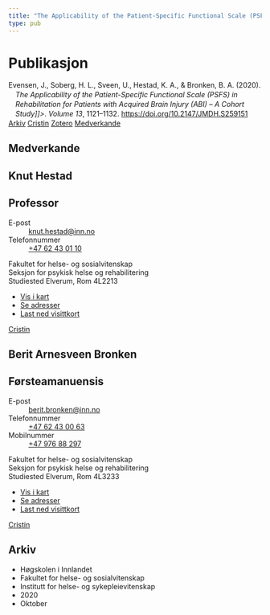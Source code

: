 ```yaml
---
title: "The Applicability of the Patient-Specific Functional Scale (PSFS) in Rehabilitation for Patients with Acquired Brain Injury (ABI) – A Cohort Study]]>"
type: pub
---
```

<h1>Publikasjon</h1>
<article id="csl-bib-container-X2655GTZ" class="csl-bib-container">
  <div class="csl-bib-body" style="line-height: 1.35; padding-left: 1em; text-indent:-1em;">
  <div class="csl-entry">Evensen, J., Soberg, H. L., Sveen, U., Hestad, K. A., &amp; Bronken, B. A. (2020). <i>The Applicability of the Patient-Specific Functional Scale (PSFS) in Rehabilitation for Patients with Acquired Brain Injury (ABI) &#x2013; A Cohort Study]]&gt;</i>. <i>Volume 13</i>, 1121&#x2013;1132. <a href="https://doi.org/10.2147/JMDH.S259151">https://doi.org/10.2147/JMDH.S259151</a></div>
</div>
  <div class="csl-bib-buttons">
    <a href="#taxonomy-article-X2655GTZ" class="csl-bib-button">Arkiv</a>
    <a href="https://app.cristin.no/results/show.jsf?id=1841123" alt="Cristin URL" class="csl-bib-button">Cristin</a>
    <a href="http://zotero.org/groups/5022929/items/X2655GTZ" alt="Zotero URL" class="csl-bib-button">Zotero</a>
    <a href="#contributors-article-X2655GTZ" class="csl-bib-button">Medverkande</a>
  </div>
  <div id="csl-bib-meta-container-X2655GTZ"></div>
</article>
<div id="csl-bib-meta-X2655GTZ" class="csl-bib-meta">
  <article id="contributors-article-X2655GTZ" class="contributors-article">
    <h1>Medverkande</h1>
    <div class="personas">
<div class="vrtx-hinn-person-card">
<div class="photo">
<i class="lar la-user-circle missing-person"></i>
</div>
<div class="info">
<hgroup><h1>Knut Hestad</h1>
<h2>Professor</h2>
</hgroup><dl>
<dt>E-post</dt>
<dd>
<a href="mailto:knut.hestad@inn.no">knut.hestad@inn.no</a>
</dd>
<dt>Telefonnummer</dt>
<dd><a href="tel:+4762430110">
+47 62 43 01 10
</a></dd>
</dl>
<p>
Fakultet for helse- og sosialvitenskap<br>
Seksjon for psykisk helse og rehabilitering<br>
Studiested Elverum,
Rom 4L2213
</p>
<ul class="vrtx-hinn-links">
<li><a href="https://www.google.com/maps?q=60.88177,11.53669">Vis i kart</a></li>
<li><a href="https://www.inn.no/finn-en-ansatt/knut-hestad.html#vrtx-hinn-addresses">Se adresser</a></li>
<li><a href="https://www.inn.no/finn-en-ansatt/knut-hestad.html?vrtx=vcf">Last ned visittkort</a></li>
</ul>
</div>
</div>
<a href="https://app.cristin.no/persons/show.jsf?id=43557" alt="Cristin URL" class="personas-cristin">Cristin</a>
</div> <div class="personas">
<div class="vrtx-hinn-person-card">
<div class="photo">
<i class="lar la-user-circle missing-person"></i>
</div>
<div class="info">
<hgroup><h1>Berit Arnesveen Bronken</h1>
<h2>Førsteamanuensis</h2>
</hgroup><dl>
<dt>E-post</dt>
<dd>
<a href="mailto:berit.bronken@inn.no">berit.bronken@inn.no</a>
</dd>
<dt>Telefonnummer</dt>
<dd><a href="tel:+4762430063">
+47 62 43 00 63
</a></dd>
<dt>Mobilnummer</dt>
<dd><a href="tel:+4797688297">
+47 976 88 297
</a></dd>
</dl>
<p>
Fakultet for helse- og sosialvitenskap<br>
Seksjon for psykisk helse og rehabilitering<br>
Studiested Elverum,
Rom 4L3233
</p>
<ul class="vrtx-hinn-links">
<li><a href="https://www.google.com/maps?q=60.88177,11.53669">Vis i kart</a></li>
<li><a href="https://www.inn.no/finn-en-ansatt/berit-bronken.html#vrtx-hinn-addresses">Se adresser</a></li>
<li><a href="https://www.inn.no/finn-en-ansatt/berit-bronken.html?vrtx=vcf">Last ned visittkort</a></li>
</ul>
</div>
</div>
<a href="https://app.cristin.no/persons/show.jsf?id=10549" alt="Cristin URL" class="personas-cristin">Cristin</a>
</div>
  </article>
  <article id="taxonomy-article-X2655GTZ" class="taxonomy-article">
    <h1>Arkiv</h1>
    <ul>
      <li>Høgskolen i Innlandet</li>
      <li>Fakultet for helse- og sosialvitenskap</li>
      <li>Institutt for helse- og sykepleievitenskap</li>
      <li>2020</li>
      <li>Oktober</li>
    </ul>
  </article>
</div>

